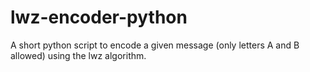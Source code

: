 # lwz-encoder-python
A short python script to encode a given message (only letters A and B allowed) using the lwz algorithm.
